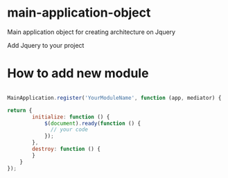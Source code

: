 # main-application-object
Main application object for creating architecture on Jquery

Add Jquery to your project 

# How to add new module

```javascript

MainApplication.register('YourModuleName', function (app, mediator) {

return {
        initialize: function () {
            $(document).ready(function () {
              // your code
            });
        },
        destroy: function () {
        }
    }
});
```
